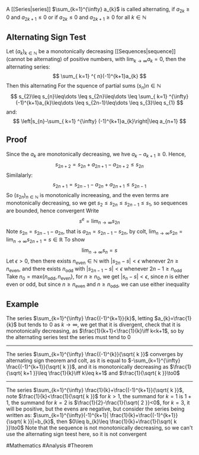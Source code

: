 A [[Series|series]] $\sum_{k=1}^{\infty} a_{k}$ is called alternating, if $a_{2k}\geq 0$ and $a_{2k+1}\leq 0$  or if $a_{2k}\leq 0$ and $a_{2k+1}\geq 0$ for all $k\in\mathbb{N}$
## Alternating Sign Test
Let $(a_{k})_{k\in\mathbb{N}}$ be a monotonically decreasing [[Sequences|sequence]] (cannot be alternating) of positive numbers, with $\lim_{ k \to \infty }a_{k}=0$, then the alternating series:
$$
\sum_{ k=1} ^{ n}(-1)^{k+1}a_{k}
$$
Then this alternating
For the squence of partial sums $(s_{n})n\in\mathbb{N}$ 
$$
s_{2}\leq s_{n}\leq\dots \leq s_{2n}\leq\dots \leq \sum_{ k=1} ^{\infty}  (-1)^{k+1}a_{k}\leq\dots \leq s_{2n-1}\leq\dots \leq s_{3}\leq s_{1}
$$
and:
$$
\left|s_{n}-\sum_{ k=1} ^{\infty}  (-1)^{k+1}a_{k}\right|\leq a_{n+1}
$$
## Proof
Since the $a_{k}$ are monotonically decreasing, we hve $a_{k}-a_{k+1}\geq 0$. Hence, 
$$
s_{2n+2}=s_{2n}+a_{2n+1}-a_{2n+2}\leq s_{2n}
$$
Similalarly:
$$
s_{2n+1}=s_{2n-1}-a_{2n}+a_{2n+1}\leq s_{2n-1}
$$
So $(s_{2n})_{n\in\mathbb{N}}$ is monotonically increeasing, and the even terms are monotonically decreasing, so we get $s_{2}\leq s_{2n}\leq s_{2n-1}\leq s_{1}$, so sequences are bounded, hence convergent
Write
$$
s ^{e}=\lim_{ n \to \infty } s_{2n}
$$
Note $s_{2n}=s_{2n-1}-a_{2n}$, that is $a_{2n}=s_{2n-1}-s_{2n}$, by colt, $\lim_{ n \to \infty }s_{2n}=\lim_{ n \to \infty }s_{2n+1}=s\in\mathbb{R}$
To show
$$
\lim_{ n \to \infty } s_{n}=s
$$
Let $\epsilon>0$, then there exists $n_\text{even}\in\mathbb{N}$ with $|s_{2n}-s|<\epsilon$ whenever $2n\geq n_\text{even}$, and there exists $n_\text{odd}$ with $|s_{2n-1}-s|<\epsilon$ whenever $2n-1\geq n_\text{odd}$
Take $n_{0}=\text{max}\{ n_\text{odd},n_\text{even} \}$, for $n\geq n_{0}$, we get $|s_{n}-s|<\epsilon$, since $n$ is either even or odd, but since $n\geq n_\text{even}$ and $n\geq n_\text{odd}$, we can use either inequality
## Example
The series $\sum_{k=1}^{\infty} \frac{(-1)^{k+1}}{k}$, letting $a_{k}=\frac{1}{k}$ but tends to $\hspace{0pt}0$ as $k\to \infty$, we get that it is divergent, check that it is monotonically decreasing, as $\frac{1}{k+1}<\frac{1}{k}\iff k<k+1$, so by the alternating series test the series must tend to 0
___
The series $\sum_{k=1}^{\infty} \frac{(-1)^{k}}{\sqrt{ k }}$ converges by alternating sign theorem and colt, as it is equal to $-\sum_{k=1}^{\infty} \frac{(-1)^{k+1}}{\sqrt{ k }}$, and it is monotonically decreasing as $\frac{1}{\sqrt{ k+1 }}\leq \frac{1}{k}\iff k\leq k+1$ and $\frac{1}{\sqrt{ k }}\to0$ 
___
The series $\sum_{k=1}^{\infty} \frac{1}{k}+\frac{(-1)^{k+1}}{\sqrt{ k }}$, note $\frac{1}{k}<\frac{1}{\sqrt{ k }}$ for $k>1$, the summand for $k=1$ is $1+1$, the summand for $k=2$ is $\frac{1}{2}-\frac{1}{\sqrt{ 2 }}<0$, for $k=3$, it will be positive, but the evens are negative, but consider the series being written as: $\sum_{k=1}^{\infty}(-1)^{k+1}| \frac{1}{k}+\frac{(-1)^{k+1}}{\sqrt{ k }}|=b_{k}$, then $0\leq b_{k}\leq \frac{1}{k}+\frac{1}{\sqrt{ k }}\to0$
Note that the sequence is not monotonically decreasing, so we can't use the alternating sign teest here, so it is not convergent

#Mathematics #Analysis #Theorem 